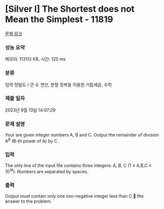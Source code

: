 # [Silver I] The Shortest does not Mean the Simplest - 11819 

[문제 링크](https://www.acmicpc.net/problem/11819) 

### 성능 요약

메모리: 113112 KB, 시간: 120 ms

### 분류

임의 정밀도 / 큰 수 연산, 분할 정복을 이용한 거듭제곱, 수학

### 제출 일자

2023년 9월 13일 14:07:29

### 문제 설명

<p>Your are given integer numbers A, B and C. Output the remainder of division A<sup>B</sup> (B-th power of A) by C .</p>

### 입력 

 <p>The only line of the input file contains three integers: A, B, C (1 ≤ A,B,C ≤ 10<sup>18</sup>). Numbers are separated by spaces.</p>

### 출력 

 <p>Output must contain only one non-negative integer less than C  the answer to the problem.</p>

